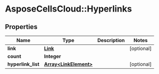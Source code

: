 # AsposeCellsCloud::Hyperlinks

## Properties
Name | Type | Description | Notes
------------ | ------------- | ------------- | -------------
**link** | [**Link**](Link.md) |  | [optional] 
**count** | **Integer** |  | 
**hyperlink_list** | [**Array&lt;LinkElement&gt;**](LinkElement.md) |  | [optional] 


